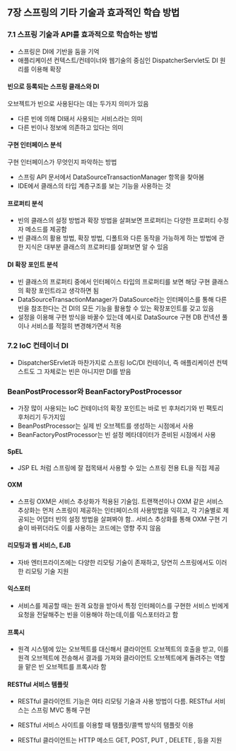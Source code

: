 ## 7장 스프링의 기타 기술과 효과적인 학습 방법

### 7.1 스프링 기술과 API를 효과적으로 학습하는 방법

- 스프링은 DI에 기반을 둠을 기억
- 애플리케이션 컨텍스트/컨테이너와 웹기술의 중심인 DispatcherServlet도 DI 원리를 이용해 확장



#### 빈으로 등록되는 스프링 클래스와 DI

 오브젝트가 빈으로 사용된다는 데는 두가지 의미가 있음

- 다른 빈에 의해 DI돼서 사용되는 서비스라는 의미
- 다른 빈이나 정보에 의존하고 있다는 의미



#### 구현 인터페이스 분석

구현 인터페이스가 무엇인지 파악하는 방법

- 스프링 API 문서에서 DataSourceTransactionManager 항목을 찾아봄
- IDE에서 클래스의 타입 계층구조를 보는 기능을 사용하는 것



#### 프로퍼티 분석

- 빈의 클래스의 설정 방법과 확장 방법을 살펴보면 프로퍼티는 다양한 프로퍼티 수정자 메소드를 제공함
- 빈 클래스의 활용 방법, 확장 방법, 디폴트와 다른 동작을 가능하게 하는 방법에 관한 지식은 대부분 클래스의 프로퍼티를 살펴보면 알 수 있음



#### DI 확장 포인트 분석

- 빈 클래스의 프로퍼티 중에서 인터페이스 타입의 프로퍼티를 보면 해당 구현 클래스의 확장 포인트라고 생각하면 됨
- DataSourceTransactionManager가 DataSource라는 인터페이스를 통해 다른 빈을 참조한다는 건 DI의 모든 기능을 활용할 수 있는 확장포인트를 갖고 있음
- 설정을 이용해 구현 방식을 바꿀수 있는데 예시로 DataSource 구현 DB 컨넥션 풀이나 서비스를 적절히 변경해가면서 적용



### 7.2 IoC 컨테이너 DI

- DispatcherSErvlet과 마찬가지로 스프링 IoC/DI 컨테이너, 즉 애플리케이션 컨텍스트도 그 자체로는 빈은 아니지만 DI를 받음



### BeanPostProcessor와 BeanFactoryPostProcessor

- 가장 많이 사용되는 IoC 컨테이너의 확장 포인트는 바로 빈 후처리기와 빈 팩토리 후처리기 두가지임
- BeanPostProcessor는 실제 빈 오브젝트를 생성하는 시점에서 사용
- BeanFactoryPostProcessor는 빈 설정 메타데이터가 준비된 시점에서 사용



#### SpEL

- JSP EL 처럼 스프링에 잘 접목돼서 사용할 수 있는 스프링 전용 EL을 직접 제공



#### OXM

- 스프링 OXM은 서비스 추상화가 적용된 기술임. 트랜잭션이나 OXM 같은 서비스 추상화는 먼저 스프링이 제공하는 인터페이스의 사용방법을 익히고, 각 기술별로 제공되는 어댑터 빈의 설정 방법을 살펴봐야 함.. 서비스 추상화를 통해 OXM 구현 기술이 바뀌더라도 이를 사용하는 코드에는 영향 주지 않음



#### 리모팅과 웹 서비스, EJB

- 자바 엔터프라이즈에는 다양한 리모팅 기술이 존재하고, 당연히 스프링에서도 이러한 리모팅 기술 지원



#### 익스포터

- 서비스를 제공할 때는 원격 요청을 받아서 특정 인터페이스를 구현한 서비스 빈에게 요청을 전달해주는 빈을 이용해야 하는데,이를 익스포터라고 함



#### 프록시

- 원격 시스템에 있는 오브젝트를 대신해서 클라이언트 오브젝트의 호출을 받고, 이를 원격 오브젝트에 전송해서 결과를 가져와 클라이언트 오브젝트에게 돌려주는 역할을 맡은 빈 오브젝트를 프록시라 함



#### RESTful 서비스 템플릿

- RESTful 클라이언트 기능은 여타 리모팅 기술과 사용 방법이 다름. RESTful 서비스는 스프링 MVC 통해 구현

- RESTful 서비스 사이트를 이용할 때 탬플릿/콜백 방식의 탬플릿 이용

- RESTful 클라이언트는 HTTP 메소드 GET, POST, PUT , DELETE , 등을 지원

  





